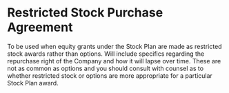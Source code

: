 # Restricted Stock Purchase Agreement

To be used when equity grants under the Stock Plan are made as restricted stock awards rather than options. Will include specifics regarding the repurchase right of the Company and how it will lapse over time. These are not as common as options and you should consult with counsel as to whether restricted stock or options are more appropriate for a particular Stock Plan award.
